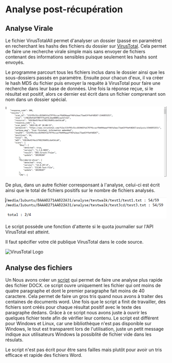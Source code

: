 # Analyse post-récupération 

## Analyse Virale

Le fichier VirusTotalAll permet d'analyser un dossier (passé en paramètre) en recherchant les hashs des fichiers du dossier sur [VirusTotal](https://www.virustotal.com/). Cela permet de faire une recherche virale simple mais sans envoyer de fichiers contenant des informations sensibles puisque seulement les hashs sont envoyés. 

Le programme parcourt tous les fichiers inclus dans le dossier ainsi que les sous-dossiers passés en paramètre. Ensuite pour chacun d'eux, il va créer le hash MD5 du fichier puis envoyer la requête à VirusTotal pour faire une recherche dans leur base de données. Une fois la réponse reçue, si le résultat est positif, alors ce dernier est écrit dans un fichier comprenant son nom dans un dossier spécial.

![Résultat par fichier](https://github.com/hubos89/ProjectForensic/blob/master/Analyse%20post%20R%C3%A9cup%C3%A9ration/TestVirusTotalRes.PNG)

De plus, dans un autre fichier corresponsant à l'analyse, celui-ci est écrit ainsi que le total de fichiers positifs sur le nombre de fichiers analysés.

![Ficheir de résultat général](https://github.com/hubos89/ProjectForensic/blob/master/Analyse%20post%20R%C3%A9cup%C3%A9ration/TestVirusTotal.PNG)

Le script possède une fonction d'attente si le quota journalier sur l'API VirusTotal est atteint.

Il faut spécifier votre clé publique VirusTotal dans le code source.

![VirusTotal Logo](https://www.virustotal.com/ui-public/images/logo.svg)

## Analyse des fichiers

Un Nous avons créer un [script](https://github.com/hubos89/ProjectForensic/blob/master/Analyse%20post%20R%C3%A9cup%C3%A9ration/AnalyseWord.py) qui permet de faire une analyse plus rapide des fichier DOCX. ce script ouvre uniquement les fichier qui ont moins de quatre paragraphe et dont le premier paragraphe fait moins de 40 caractere. Cela permet de faire un gros tris quand nous avons à  traiter des centaines de documents word. Une fois que le script a finit de travailler, des fichiers sont créés pour chaque résultat positif avec le texte des paragraphe dedans. Grâce à ce script nous avons juste à ouvrir les quelques fichier texte afin de vérifier leur contenu. 
Le script est différent pour Windows et Linux, car une bibliothèque n'est pas disponible sur Windows, le tout est transparent lors de l'utilisation, juste un petit message indique aux utilisateurs Windows la possiblité de fichier vide dans les résulats. 

Le script n'est pas écrit pour être sans failles mais plutôt pour avoir un tris efficace et rapide des fichiers Word. 
